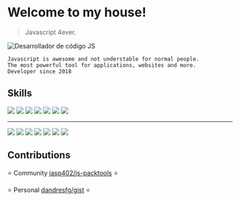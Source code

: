 # Welcome to my house!

> Javascript 4ever.

![Desarrollador de código JS](https://upload.wikimedia.org/wikipedia/commons/thumb/9/99/Unofficial_JavaScript_logo_2.svg/480px-Unofficial_JavaScript_logo_2.svg.png)
~~~
Javascript is awesome and not understable for normal people.
The most powerful tool for applications, websites and more.
Developer since 2018
~~~

## Skills

![](https://img.shields.io/static/v1?label=Javascript&message=✅&color=success&logo=javascript&logoWidth=20)
![](https://img.shields.io/static/v1?label=NodeJS&message=✅&color=success&logo=node.js&logoWidth=20)
![](https://img.shields.io/static/v1?label=MySQL&message=✅&color=success&logo=mysql&logoWidth=20)
![](https://img.shields.io/static/v1?label=Redux&message=✅&color=success&logo=redux&logoWidth=20)
![](https://img.shields.io/static/v1?label=ReactJS&message=✅&color=success&logo=react&logoWidth=20)
![](https://img.shields.io/static/v1?label=React%20Native&message=✅&color=success&logo=react&logoWidth=20)
![](https://img.shields.io/static/v1?label=NextJS&message=✅&color=success&logo=next.js&logoWidth=20)
___
![](https://img.shields.io/static/v1?label=Figma&message=✓&color=18a0f4&logo=figma&logoWidth=20)
![](https://img.shields.io/static/v1?label=Mongo&message=✓&color=18a0f4&logo=mongoDB&logoWidth=20)
![](https://img.shields.io/static/v1?label=GraphQL&message=✓&color=18a0f4&logo=GraphQL&logoWidth=20)
![](https://img.shields.io/static/v1?label=TypeScript&message=✓&color=18a0f4&logo=TypeScript&logoWidth=20)
![](https://img.shields.io/static/v1?label=Socket%20Io&message=✓&color=18a0f4&logo=socket.io&logoWidth=20)
![](https://img.shields.io/static/v1?label=VueJS&message=✓&color=18a0f4&logo=vue.js&logoWidth=20)
![](https://img.shields.io/static/v1?label=Material-UI&message=✓&color=18a0f4&logo=material-ui&logoWidth=20)


## Contributions

:star: Community [jasp402/js-packtools](https://github.com/jasp402/js-packtools) :star:

:star: Personal [dandresfg/gist](https://gist.github.com/dandresfg) :star:
